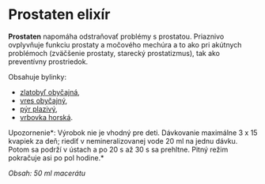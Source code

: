 Prostaten elixír
================

**Prostaten** napomáha odstraňovať problémy s prostatou. Priaznivo ovplyvňuje
funkciu prostaty a močového mechúra a to ako pri akútnych problémoch (zväčšenie
prostaty, starecký prostatizmus), tak ako preventívny prostriedok.

Obsahuje bylinky:

* [zlatobyľ obyčajná](/sip/bylinky/zlatobyl-obycajna/),
* [vres obyčajný](/sip/bylinky/vres-obycajny/),
* [pýr plazivý](/sip/bylinky/pyr-plazivy/),
* [vrbovka horská](/sip/bylinky/vrbovka-horska/).

Upozornenie*: Výrobok nie je vhodný pre deti. Dávkovanie maximálne 3 x 15
kvapiek za deň; riediť v nemineralizovanej vode 20 ml na jednu dávku. Potom sa
podrží v ústach a po 20 s až 30 s sa prehltne. Pitný režim pokračuje asi po pol
hodine.*

*Obsah: 50 ml macerátu*


